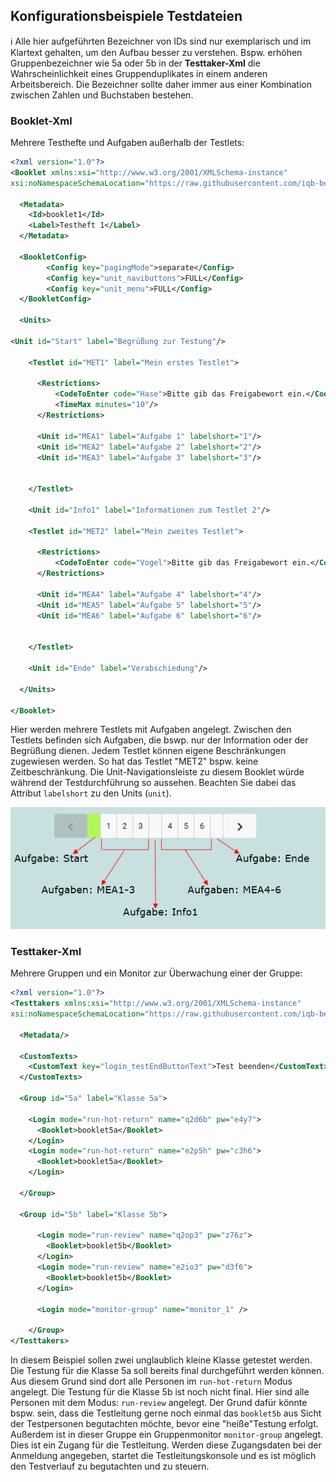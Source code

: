 ## Konfigurationsbeispiele Testdateien

:information_source: Alle hier aufgeführten Bezeichner von IDs sind nur exemplarisch und im Klartext gehalten, um den Aufbau besser zu verstehen. Bspw. erhöhen Gruppenbezeichner wie 5a oder 5b in der **Testtaker-Xml** die Wahrscheinlichkeit eines Gruppenduplikates in einem anderen Arbeitsbereich. Die Bezeichner sollte daher immer aus einer Kombination zwischen Zahlen und Buchstaben bestehen.

### Booklet-Xml

Mehrere Testhefte und Aufgaben außerhalb der Testlets:

```xml
<?xml version="1.0"?>
<Booklet xmlns:xsi="http://www.w3.org/2001/XMLSchema-instance" 
xsi:noNamespaceSchemaLocation="https://raw.githubusercontent.com/iqb-berlin/testcenter-backend/master/definitions/vo_Booklet.xsd">
  
  <Metadata>
    <Id>booklet1</Id>
    <Label>Testheft 1</Label>
  </Metadata>

  <BookletConfig>
		<Config key="pagingMode">separate</Config>
		<Config key="unit_navibuttons">FULL</Config>
		<Config key="unit_menu">FULL</Config>
  </BookletConfig>

  <Units>
    
<Unit id="Start" label="Begrüßung zur Testung"/>

    <Testlet id="MET1" label="Mein erstes Testlet">
      
      <Restrictions>
          <CodeToEnter code="Hase">Bitte gib das Freigabewort ein.</CodeToEnter>
          <TimeMax minutes="10"/>
      </Restrictions>
    
      <Unit id="MEA1" label="Aufgabe 1" labelshort="1"/>
	  <Unit id="MEA2" label="Aufgabe 2" labelshort="2"/>
	  <Unit id="MEA3" label="Aufgabe 3" labelshort="3"/>
	  
            
    </Testlet>
	
	<Unit id="Info1" label="Informationen zum Testlet 2"/>
	
	<Testlet id="MET2" label="Mein zweites Testlet">
      
      <Restrictions>
          <CodeToEnter code="Vogel">Bitte gib das Freigabewort ein.</CodeToEnter>
      </Restrictions>
    
      <Unit id="MEA4" label="Aufgabe 4" labelshort="4"/>
	  <Unit id="MEA5" label="Aufgabe 5" labelshort="5"/>
	  <Unit id="MEA6" label="Aufgabe 6" labelshort="6"/>
	  
            
    </Testlet>
	
	<Unit id="Ende" label="Verabschiedung"/>
	
  </Units>

</Booklet>
```

Hier werden mehrere Testlets mit Aufgaben angelegt. Zwischen den Testlets befinden sich Aufgaben, die bswp. nur der Information oder der Begrüßung dienen. Jedem Testlet können eigene Beschränkungen zugewiesen werden. So hat das Testlet "MET2" bspw. keine Zeitbeschränkung. Die Unit-Navigationsleiste zu diesem Booklet würde während der Testdurchführung so aussehen. Beachten Sie dabei das Attribut `labelshort` zu den Units (`unit`).

![Bsp1 Booklet Navileiste](https://github.com/iqb-berlin/iqb-berlin.github.io/blob/master/assets/Bsp1_Booklet_Navileiste_01.png)

### Testtaker-Xml

Mehrere Gruppen und ein Monitor zur Überwachung einer der Gruppe:

```xml
<?xml version="1.0"?>
<Testtakers xmlns:xsi="http://www.w3.org/2001/XMLSchema-instance" 
xsi:noNamespaceSchemaLocation="https://raw.githubusercontent.com/iqb-berlin/testcenter-backend/master/definitions/vo_Testtakers.xsd">
  
  <Metadata/>
  
  <CustomTexts>
    <CustomText key="login_testEndButtonText">Test beenden</CustomText>
  </CustomTexts>
  
  <Group id="5a" label="Klasse 5a">

    <Login mode="run-hot-return" name="q2d6b" pw="e4y7">
      <Booklet>booklet5a</Booklet>
    </Login>
    <Login mode="run-hot-return" name="e2p5h" pw="c3h6">
      <Booklet>booklet5a</Booklet>
    </Login>

  </Group>

  <Group id="5b" label="Klasse 5b">

      <Login mode="run-review" name="q2op3" pw="z76z">
        <Booklet>booklet5b</Booklet>
      </Login>
      <Login mode="run-review" name="e2io3" pw="d3f6">
        <Booklet>booklet5b</Booklet>
      </Login>

      <Login mode="monitor-group" name="monitor_1" />

    </Group>
</Testtakers>

```
In diesem Beispiel sollen zwei unglaublich kleine Klasse getestet werden. Die Testung für die Klasse 5a soll bereits final durchgeführt werden können. Aus diesem Grund sind dort alle Personen im `run-hot-return` Modus angelegt. Die Testung für die Klasse 5b ist noch nicht final. Hier sind alle Personen mit dem Modus: `run-review` angelegt. Der Grund dafür könnte bspw. sein, dass die Testleitung gerne noch einmal das `booklet5b` aus Sicht der Testpersonen begutachten möchte, bevor eine "heiße"Testung erfolgt. Außerdem ist in dieser Gruppe ein Gruppenmonitor `monitor-group` angelegt. Dies ist ein Zugang für die Testleitung. Werden diese Zugangsdaten bei der Anmeldung angegeben, startet die Testleitungskonsole und es ist möglich den Testverlauf zu begutachten und zu steuern.


